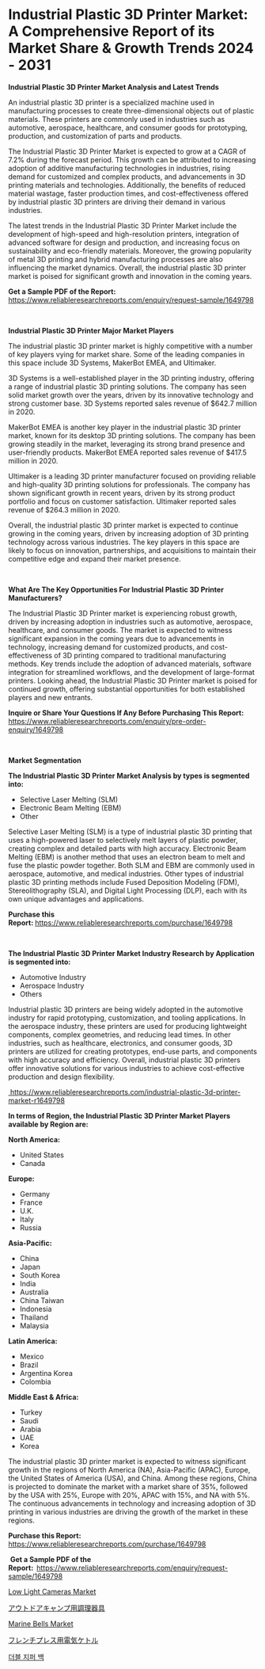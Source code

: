 <p><h1>Industrial Plastic 3D Printer Market: A Comprehensive Report of its Market Share & Growth Trends 2024 - 2031</h1></p><p><strong>Industrial Plastic 3D Printer Market Analysis and Latest Trends</strong></p>
<p><p>An industrial plastic 3D printer is a specialized machine used in manufacturing processes to create three-dimensional objects out of plastic materials. These printers are commonly used in industries such as automotive, aerospace, healthcare, and consumer goods for prototyping, production, and customization of parts and products.</p><p>The Industrial Plastic 3D Printer Market is expected to grow at a CAGR of 7.2% during the forecast period. This growth can be attributed to increasing adoption of additive manufacturing technologies in industries, rising demand for customized and complex products, and advancements in 3D printing materials and technologies. Additionally, the benefits of reduced material wastage, faster production times, and cost-effectiveness offered by industrial plastic 3D printers are driving their demand in various industries.</p><p>The latest trends in the Industrial Plastic 3D Printer Market include the development of high-speed and high-resolution printers, integration of advanced software for design and production, and increasing focus on sustainability and eco-friendly materials. Moreover, the growing popularity of metal 3D printing and hybrid manufacturing processes are also influencing the market dynamics. Overall, the industrial plastic 3D printer market is poised for significant growth and innovation in the coming years.</p></p>
<p><strong>Get a Sample PDF of the Report:&nbsp;</strong> <a href="https://www.reliableresearchreports.com/enquiry/request-sample/1649798">https://www.reliableresearchreports.com/enquiry/request-sample/1649798</a></p>
<p>&nbsp;</p>
<p><strong>Industrial Plastic 3D Printer Major Market Players</strong></p>
<p><p>The industrial plastic 3D printer market is highly competitive with a number of key players vying for market share. Some of the leading companies in this space include 3D Systems, MakerBot EMEA, and Ultimaker. </p><p>3D Systems is a well-established player in the 3D printing industry, offering a range of industrial plastic 3D printing solutions. The company has seen solid market growth over the years, driven by its innovative technology and strong customer base. 3D Systems reported sales revenue of $642.7 million in 2020.</p><p>MakerBot EMEA is another key player in the industrial plastic 3D printer market, known for its desktop 3D printing solutions. The company has been growing steadily in the market, leveraging its strong brand presence and user-friendly products. MakerBot EMEA reported sales revenue of $417.5 million in 2020.</p><p>Ultimaker is a leading 3D printer manufacturer focused on providing reliable and high-quality 3D printing solutions for professionals. The company has shown significant growth in recent years, driven by its strong product portfolio and focus on customer satisfaction. Ultimaker reported sales revenue of $264.3 million in 2020.</p><p>Overall, the industrial plastic 3D printer market is expected to continue growing in the coming years, driven by increasing adoption of 3D printing technology across various industries. The key players in this space are likely to focus on innovation, partnerships, and acquisitions to maintain their competitive edge and expand their market presence.</p></p>
<p>&nbsp;</p>
<p><strong>What Are The Key Opportunities For Industrial Plastic 3D Printer Manufacturers?</strong></p>
<p><p>The Industrial Plastic 3D Printer market is experiencing robust growth, driven by increasing adoption in industries such as automotive, aerospace, healthcare, and consumer goods. The market is expected to witness significant expansion in the coming years due to advancements in technology, increasing demand for customized products, and cost-effectiveness of 3D printing compared to traditional manufacturing methods. Key trends include the adoption of advanced materials, software integration for streamlined workflows, and the development of large-format printers. Looking ahead, the Industrial Plastic 3D Printer market is poised for continued growth, offering substantial opportunities for both established players and new entrants.</p></p>
<p><strong>Inquire or Share Your Questions If Any Before Purchasing This Report:</strong> <a href="https://www.reliableresearchreports.com/enquiry/pre-order-enquiry/1649798">https://www.reliableresearchreports.com/enquiry/pre-order-enquiry/1649798</a></p>
<p>&nbsp;</p>
<p><strong>Market Segmentation</strong></p>
<p><strong>The Industrial Plastic 3D Printer Market Analysis by types is segmented into:</strong></p>
<p><ul><li>Selective Laser Melting (SLM)</li><li>Electronic Beam Melting (EBM)</li><li>Other</li></ul></p>
<p><p>Selective Laser Melting (SLM) is a type of industrial plastic 3D printing that uses a high-powered laser to selectively melt layers of plastic powder, creating complex and detailed parts with high accuracy. Electronic Beam Melting (EBM) is another method that uses an electron beam to melt and fuse the plastic powder together. Both SLM and EBM are commonly used in aerospace, automotive, and medical industries. Other types of industrial plastic 3D printing methods include Fused Deposition Modeling (FDM), Stereolithography (SLA), and Digital Light Processing (DLP), each with its own unique advantages and applications.</p></p>
<p><strong>Purchase this Report:&nbsp;</strong><a href="https://www.reliableresearchreports.com/purchase/1649798">https://www.reliableresearchreports.com/purchase/1649798</a></p>
<p>&nbsp;</p>
<p><strong>The Industrial Plastic 3D Printer Market Industry Research by Application is segmented into:</strong></p>
<p><ul><li>Automotive Industry</li><li>Aerospace Industry</li><li>Others</li></ul></p>
<p><p>Industrial plastic 3D printers are being widely adopted in the automotive industry for rapid prototyping, customization, and tooling applications. In the aerospace industry, these printers are used for producing lightweight components, complex geometries, and reducing lead times. In other industries, such as healthcare, electronics, and consumer goods, 3D printers are utilized for creating prototypes, end-use parts, and components with high accuracy and efficiency. Overall, industrial plastic 3D printers offer innovative solutions for various industries to achieve cost-effective production and design flexibility.</p></p>
<p><a href="https://www.reliableresearchreports.com/industrial-plastic-3d-printer-market-r1649798">&nbsp;https://www.reliableresearchreports.com/industrial-plastic-3d-printer-market-r1649798</a></p>
<p><strong>In terms of Region, the Industrial Plastic 3D Printer Market Players available by Region are:</strong></p>
<p>
    <p> <strong> North America: </strong>
        <ul>
            <li>United States</li>
            <li>Canada</li>
        </ul>
        </p> 
    <p> <strong> Europe: </strong>
        <ul>
            <li>Germany</li>
            <li>France</li>
            <li>U.K.</li>
            <li>Italy</li>
            <li>Russia</li>
        </ul>
        </p> 
    <p> <strong> Asia-Pacific: </strong>
        <ul>
            <li>China</li>
            <li>Japan</li>
            <li>South Korea</li>
            <li>India</li>
            <li>Australia</li>
            <li>China Taiwan</li>
            <li>Indonesia</li>
            <li>Thailand</li>
            <li>Malaysia</li>
        </ul>
        </p> 
    <p> <strong> Latin America: </strong>
        <ul>
            <li>Mexico</li>
            <li>Brazil</li>
            <li>Argentina Korea</li>
            <li>Colombia</li>
        </ul>
        </p> 
    <p> <strong> Middle East & Africa: </strong>
        <ul>
            <li>Turkey</li>
            <li>Saudi</li>
            <li>Arabia</li>
            <li>UAE</li>
            <li>Korea</li>
        </ul>
    </p>
    </p>
<p><p>The industrial plastic 3D printer market is expected to witness significant growth in the regions of North America (NA), Asia-Pacific (APAC), Europe, the United States of America (USA), and China. Among these regions, China is projected to dominate the market with a market share of 35%, followed by the USA with 25%, Europe with 20%, APAC with 15%, and NA with 5%. The continuous advancements in technology and increasing adoption of 3D printing in various industries are driving the growth of the market in these regions.</p></p>
<p><strong>Purchase this Report: </strong><a href="https://www.reliableresearchreports.com/purchase/1649798">https://www.reliableresearchreports.com/purchase/1649798</a></p>
<p>&nbsp;<strong>Get a Sample PDF of the Report:&nbsp;&nbsp;</strong><a href="https://www.reliableresearchreports.com/enquiry/request-sample/1649798">https://www.reliableresearchreports.com/enquiry/request-sample/1649798</a></p>
<p><strong></strong></p>
<p><p><a href="https://github.com/nicoletavirag/Market-Research-Report-List-3/blob/main/low-light-cameras-market.md">Low Light Cameras Market</a></p><p><a href="https://github.com/avbqbctihcbe2/Market-Research-Report-List-1/blob/main/743159630248.md">アウトドアキャンプ用調理器具</a></p><p><a href="https://github.com/redneck06/Market-Research-Report-List-3/blob/main/marine-bells-market.md">Marine Bells Market</a></p><p><a href="https://github.com/luffiazaza/Market-Research-Report-List-1/blob/main/548324730249.md">フレンチプレス用電気ケトル</a></p><p><a href="https://github.com/Madalyell456456/Market-Research-Report-List-1/blob/main/522208027864.md">더블 지퍼 백</a></p></p>